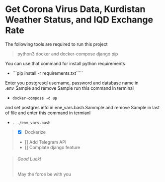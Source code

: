 # Get Corona Virus Data, Kurdistan Weather Status, and IQD Exchange Rate

The following tools are required to run this project
> python3
> docker and docker-compose
> django
> pip

You can use that command for install python requirements 
* ```pip install -r requirements.txt`````

Enter you postgresql username, password and database name in .env_Sample and remove Sample run this command in terminal
* ```docker-compose -d up```

and set postgres info in ene_vars.bash.Sammple and remove Sample in last of file and enter this command in termianl
* ```. ./env_vars.bash```

> - [x] Dockerize
> - [] Add Telegram API
> - [] Complate django feature

> ###### Good Luck!
> May the force be with you
